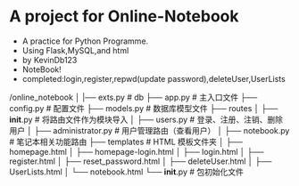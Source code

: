 # A project for Online-Notebook
- A practice for Python Programme.
- Using Flask,MySQL,and html
- by KevinDb123
- NoteBook!
- completed:login,register,repwd(update password),deleteUser,UserLists

/online_notebook
│
|── exts.py                # db
├── app.py                 # 主入口文件
├── config.py              # 配置文件
├── models.py              # 数据库模型文件
├── routes
│   ├── __init__.py        # 将路由文件作为模块导入
│   ├── users.py            # 登录、注册、注销、删除用户
│   ├── administrator.py # 用户管理路由（查看用户）
│   ├── notebook.py        # 笔记本相关功能路由
├── templates              # HTML 模板文件夹
│   ├── homepage.html
│   ├── homepage-login.html
│   ├── login.html
│   ├── register.html
│   ├── reset_password.html
│   ├── deleteUser.html
│   ├── UserLists.html
│   └── notebook.html
└── __init__.py            # 包初始化文件
